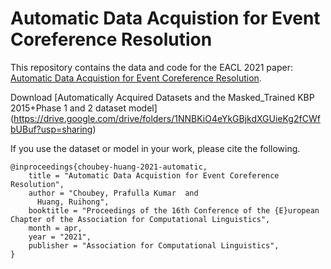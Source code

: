 # Automatic Data Acquistion for Event Coreference Resolution

This repository contains the data and code for the EACL 2021 paper: [Automatic Data Acquistion for Event Coreference Resolution](http://faculty.cse.tamu.edu/huangrh/).

Download [Automatically Acquired Datasets and the Masked_Trained KBP 2015+Phase 1 and 2 dataset model] (https://drive.google.com/drive/folders/1NNBKiO4eYkGBjkdXGUieKg2fCWfbUBuf?usp=sharing)

If you use the dataset or model in your work, please cite the following.

```
@inproceedings{choubey-huang-2021-automatic,
    title = "Automatic Data Acquistion for Event Coreference Resolution",
    author = "Choubey, Prafulla Kumar  and
      Huang, Ruihong",
    booktitle = "Proceedings of the 16th Conference of the {E}uropean Chapter of the Association for Computational Linguistics",
    month = apr,
    year = "2021",
    publisher = "Association for Computational Linguistics",
}
```
